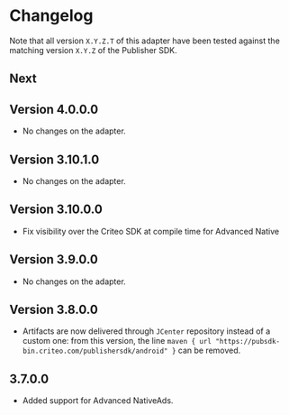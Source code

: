 # Changelog

Note that all version `X.Y.Z.T` of this adapter have been tested against the matching version
`X.Y.Z` of the Publisher SDK.

## Next

## Version 4.0.0.0

* No changes on the adapter.

## Version 3.10.1.0

* No changes on the adapter.
 
## Version 3.10.0.0

* Fix visibility over the Criteo SDK at compile time for Advanced Native

## Version 3.9.0.0

* No changes on the adapter.

## Version 3.8.0.0

* Artifacts are now delivered through `JCenter` repository instead of a custom one: from this
version, the line `maven { url "https://pubsdk-bin.criteo.com/publishersdk/android" }` can be
removed.

## 3.7.0.0

* Added support for Advanced NativeAds.
